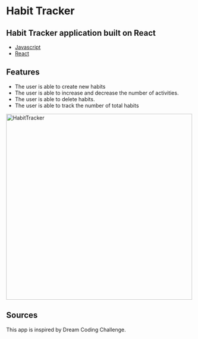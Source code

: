 # Habit Tracker

## Habit Tracker application built on React
* [Javascript](#Javascript)
* [React](#React)

## Features
* The user is able to create new habits
* The user is able to increase and decrease the number of activities.
* The user is able to delete habits.
* The user is able to track the number of total habits

<img src="./img/habitTracker.JPG" alt="HabitTracker" width="500">

## Sources
This app is inspired by Dream Coding Challenge.
